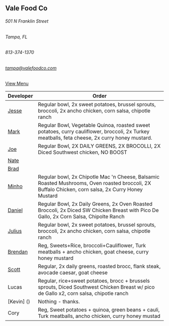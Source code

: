 ## Vale Food Co
###### 501 N Franklin Street
###### Tampa, FL
###### 813-374-1370
###### tampa@valefoodco.com


[View Menu](https://valefoodco.revelup.com/weborder/?establishment=3)


Developer     | Order
--------------|---------------------
[Jesse](https://github.com/jessecurry)              | Regular bowl, 2x sweet potatoes, brussel sprouts, broccoli, 2x ancho chicken, corn salsa, chipotle ranch
[Mark](http://github.com/mark-smithtb)              | Regular Bowl, Vegetable Quinoa, roasted sweet potatoes, curry cauliflower, broccoli, 2x Turkey meatballs, feta cheese, 2x curry honey mustard.
[Joe](https://github.com/Montchat)                  | Regular Bowl, 2X DAILY GREENS, 2X BROCOLLI, 2X Diced Southwest chicken, NO BOOST
[Nate](https://github.com/thunemn)                  | 
[Brad](https://github.com/bself)                    | 
[Minho](https://github.com/minhochoi)               | Regular bowl, 2x Chipotle Mac 'n Cheese, Balsamic Roasted Mushrooms, Oven roasted broccoli, 2X Buffalo Chicken, corn salsa, 2x Curry Honey Mustard
[Daniel](https://github.come/dtartaglia)            | Regular Bowl, 2x Daily Greens, 2x Oven Roasted Broccoli, 2x Diced SW Chicken Breast with Pico De Gallo, 2x Corn Salsa, Chipolte Ranch
[Julius](https://github.com/jbzozowski)             | Regular bowl, 2x sweet potatoes, brussel sprouts, broccoli, 2x ancho chicken, corn salsa, chipotle ranch
[Brendan](https://github.com/brendanxmac)           | Reg, Sweets+Rice, broccoli+Cauliflower, Turk meatballs + ancho chicken, goat cheese, curry honey mustard
[Scott](https://github.com/Scotty813)               | Regular, 2x daily greens, roasted brocc, flank steak, avocade caesar, goat cheese
Lucas                                               | Regular, rice+sweet potatoes, brocc + brussels sprouts, Diced Southwest Chicken Breast w/ pico de Gallo x2, corn salsa, chipotle ranch
[Kevin] ()                                          | Nothing - thanks.
Cory                                                | Reg, Sweet potatoes + quinoa, green beans + cauli, Turk meatballs, ancho chicken, curry honey mustad
